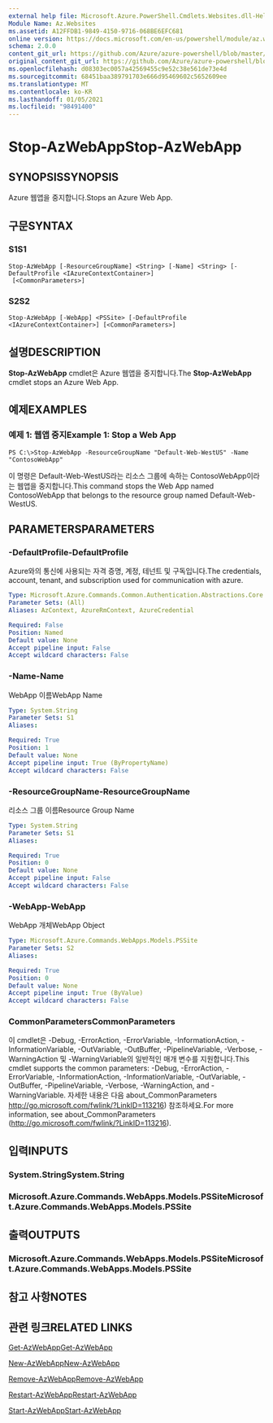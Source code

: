 ```yaml
---
external help file: Microsoft.Azure.PowerShell.Cmdlets.Websites.dll-Help.xml
Module Name: Az.Websites
ms.assetid: A12FFDB1-9849-4150-9716-068BE6EFC681
online version: https://docs.microsoft.com/en-us/powershell/module/az.websites/stop-azwebapp
schema: 2.0.0
content_git_url: https://github.com/Azure/azure-powershell/blob/master/src/Websites/Websites/help/Stop-AzWebApp.md
original_content_git_url: https://github.com/Azure/azure-powershell/blob/master/src/Websites/Websites/help/Stop-AzWebApp.md
ms.openlocfilehash: d08303ec0057a42569455c9e52c38e561de73e4d
ms.sourcegitcommit: 68451baa389791703e666d95469602c5652609ee
ms.translationtype: MT
ms.contentlocale: ko-KR
ms.lasthandoff: 01/05/2021
ms.locfileid: "98491400"
---
```

# <span data-ttu-id="392a7-101">Stop-AzWebApp</span><span class="sxs-lookup"><span data-stu-id="392a7-101">Stop-AzWebApp</span></span>

## <span data-ttu-id="392a7-102">SYNOPSIS</span><span class="sxs-lookup"><span data-stu-id="392a7-102">SYNOPSIS</span></span>
<span data-ttu-id="392a7-103">Azure 웹앱을 중지합니다.</span><span class="sxs-lookup"><span data-stu-id="392a7-103">Stops an Azure Web App.</span></span>

## <span data-ttu-id="392a7-104">구문</span><span class="sxs-lookup"><span data-stu-id="392a7-104">SYNTAX</span></span>

### <span data-ttu-id="392a7-105">S1</span><span class="sxs-lookup"><span data-stu-id="392a7-105">S1</span></span>
```
Stop-AzWebApp [-ResourceGroupName] <String> [-Name] <String> [-DefaultProfile <IAzureContextContainer>]
 [<CommonParameters>]
```

### <span data-ttu-id="392a7-106">S2</span><span class="sxs-lookup"><span data-stu-id="392a7-106">S2</span></span>
```
Stop-AzWebApp [-WebApp] <PSSite> [-DefaultProfile <IAzureContextContainer>] [<CommonParameters>]
```

## <span data-ttu-id="392a7-107">설명</span><span class="sxs-lookup"><span data-stu-id="392a7-107">DESCRIPTION</span></span>
<span data-ttu-id="392a7-108">**Stop-AzWebApp** cmdlet은 Azure 웹앱을 중지합니다.</span><span class="sxs-lookup"><span data-stu-id="392a7-108">The **Stop-AzWebApp** cmdlet stops an Azure Web App.</span></span>

## <span data-ttu-id="392a7-109">예제</span><span class="sxs-lookup"><span data-stu-id="392a7-109">EXAMPLES</span></span>

### <span data-ttu-id="392a7-110">예제 1: 웹앱 중지</span><span class="sxs-lookup"><span data-stu-id="392a7-110">Example 1: Stop a Web App</span></span>
```
PS C:\>Stop-AzWebApp -ResourceGroupName "Default-Web-WestUS" -Name "ContosoWebApp"
```

<span data-ttu-id="392a7-111">이 명령은 Default-Web-WestUS라는 리소스 그룹에 속하는 ContosoWebApp이라는 웹앱을 중지합니다.</span><span class="sxs-lookup"><span data-stu-id="392a7-111">This command stops the Web App named ContosoWebApp that belongs to the resource group named Default-Web-WestUS.</span></span>

## <span data-ttu-id="392a7-112">PARAMETERS</span><span class="sxs-lookup"><span data-stu-id="392a7-112">PARAMETERS</span></span>

### <span data-ttu-id="392a7-113">-DefaultProfile</span><span class="sxs-lookup"><span data-stu-id="392a7-113">-DefaultProfile</span></span>
<span data-ttu-id="392a7-114">Azure와의 통신에 사용되는 자격 증명, 계정, 테넌트 및 구독입니다.</span><span class="sxs-lookup"><span data-stu-id="392a7-114">The credentials, account, tenant, and subscription used for communication with azure.</span></span>

```yaml
Type: Microsoft.Azure.Commands.Common.Authentication.Abstractions.Core.IAzureContextContainer
Parameter Sets: (All)
Aliases: AzContext, AzureRmContext, AzureCredential

Required: False
Position: Named
Default value: None
Accept pipeline input: False
Accept wildcard characters: False
```

### <span data-ttu-id="392a7-115">-Name</span><span class="sxs-lookup"><span data-stu-id="392a7-115">-Name</span></span>
<span data-ttu-id="392a7-116">WebApp 이름</span><span class="sxs-lookup"><span data-stu-id="392a7-116">WebApp Name</span></span>

```yaml
Type: System.String
Parameter Sets: S1
Aliases:

Required: True
Position: 1
Default value: None
Accept pipeline input: True (ByPropertyName)
Accept wildcard characters: False
```

### <span data-ttu-id="392a7-117">-ResourceGroupName</span><span class="sxs-lookup"><span data-stu-id="392a7-117">-ResourceGroupName</span></span>
<span data-ttu-id="392a7-118">리소스 그룹 이름</span><span class="sxs-lookup"><span data-stu-id="392a7-118">Resource Group Name</span></span>

```yaml
Type: System.String
Parameter Sets: S1
Aliases:

Required: True
Position: 0
Default value: None
Accept pipeline input: False
Accept wildcard characters: False
```

### <span data-ttu-id="392a7-119">-WebApp</span><span class="sxs-lookup"><span data-stu-id="392a7-119">-WebApp</span></span>
<span data-ttu-id="392a7-120">WebApp 개체</span><span class="sxs-lookup"><span data-stu-id="392a7-120">WebApp Object</span></span>

```yaml
Type: Microsoft.Azure.Commands.WebApps.Models.PSSite
Parameter Sets: S2
Aliases:

Required: True
Position: 0
Default value: None
Accept pipeline input: True (ByValue)
Accept wildcard characters: False
```

### <span data-ttu-id="392a7-121">CommonParameters</span><span class="sxs-lookup"><span data-stu-id="392a7-121">CommonParameters</span></span>
<span data-ttu-id="392a7-122">이 cmdlet은 -Debug, -ErrorAction, -ErrorVariable, -InformationAction, -InformationVariable, -OutVariable, -OutBuffer, -PipelineVariable, -Verbose, -WarningAction 및 -WarningVariable의 일반적인 매개 변수를 지원합니다.</span><span class="sxs-lookup"><span data-stu-id="392a7-122">This cmdlet supports the common parameters: -Debug, -ErrorAction, -ErrorVariable, -InformationAction, -InformationVariable, -OutVariable, -OutBuffer, -PipelineVariable, -Verbose, -WarningAction, and -WarningVariable.</span></span> <span data-ttu-id="392a7-123">자세한 내용은 다음 about_CommonParameters http://go.microsoft.com/fwlink/?LinkID=113216) 참조하세요.</span><span class="sxs-lookup"><span data-stu-id="392a7-123">For more information, see about_CommonParameters (http://go.microsoft.com/fwlink/?LinkID=113216).</span></span>

## <span data-ttu-id="392a7-124">입력</span><span class="sxs-lookup"><span data-stu-id="392a7-124">INPUTS</span></span>

### <span data-ttu-id="392a7-125">System.String</span><span class="sxs-lookup"><span data-stu-id="392a7-125">System.String</span></span>

### <span data-ttu-id="392a7-126">Microsoft.Azure.Commands.WebApps.Models.PSSite</span><span class="sxs-lookup"><span data-stu-id="392a7-126">Microsoft.Azure.Commands.WebApps.Models.PSSite</span></span>

## <span data-ttu-id="392a7-127">출력</span><span class="sxs-lookup"><span data-stu-id="392a7-127">OUTPUTS</span></span>

### <span data-ttu-id="392a7-128">Microsoft.Azure.Commands.WebApps.Models.PSSite</span><span class="sxs-lookup"><span data-stu-id="392a7-128">Microsoft.Azure.Commands.WebApps.Models.PSSite</span></span>

## <span data-ttu-id="392a7-129">참고 사항</span><span class="sxs-lookup"><span data-stu-id="392a7-129">NOTES</span></span>

## <span data-ttu-id="392a7-130">관련 링크</span><span class="sxs-lookup"><span data-stu-id="392a7-130">RELATED LINKS</span></span>

[<span data-ttu-id="392a7-131">Get-AzWebApp</span><span class="sxs-lookup"><span data-stu-id="392a7-131">Get-AzWebApp</span></span>](./Get-AzWebApp.md)

[<span data-ttu-id="392a7-132">New-AzWebApp</span><span class="sxs-lookup"><span data-stu-id="392a7-132">New-AzWebApp</span></span>](./New-AzWebApp.md)

[<span data-ttu-id="392a7-133">Remove-AzWebApp</span><span class="sxs-lookup"><span data-stu-id="392a7-133">Remove-AzWebApp</span></span>](./Remove-AzWebApp.md)

[<span data-ttu-id="392a7-134">Restart-AzWebApp</span><span class="sxs-lookup"><span data-stu-id="392a7-134">Restart-AzWebApp</span></span>](./Restart-AzWebApp.md)

[<span data-ttu-id="392a7-135">Start-AzWebApp</span><span class="sxs-lookup"><span data-stu-id="392a7-135">Start-AzWebApp</span></span>](./Start-AzWebApp.md)


